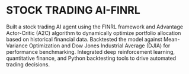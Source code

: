 # STOCK TRADING AI-FINRL
Built a stock trading AI agent using the FINRL framework and Advantage Actor-Critic (A2C) algorithm to dynamically optimize portfolio allocation based on historical financial data. Backtested the model against Mean-Variance Optimization and Dow Jones Industrial Average (DJIA) for performance benchmarking. Integrated deep reinforcement learning, quantitative finance, and Python backtesting tools to drive automated trading decisions.
